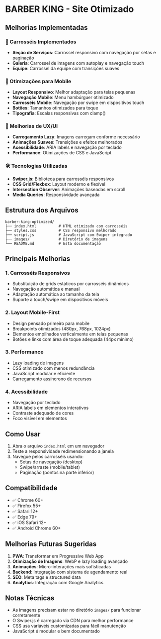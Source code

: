 # BARBER KING - Site Otimizado

## Melhorias Implementadas

### 🎠 Carrosséis Implementados
- **Seção de Serviços**: Carrossel responsivo com navegação por setas e paginação
- **Galeria**: Carrossel de imagens com autoplay e navegação touch
- **Equipe**: Carrossel da equipe com transições suaves

### 📱 Otimizações para Mobile
- **Layout Responsivo**: Melhor adaptação para telas pequenas
- **Navegação Mobile**: Menu hambúrguer otimizado
- **Carrosséis Mobile**: Navegação por swipe em dispositivos touch
- **Botões**: Tamanhos otimizados para toque
- **Tipografia**: Escalas responsivas com clamp()

### 🎨 Melhorias de UX/UI
- **Carregamento Lazy**: Imagens carregam conforme necessário
- **Animações Suaves**: Transições e efeitos melhorados
- **Acessibilidade**: ARIA labels e navegação por teclado
- **Performance**: Otimizações de CSS e JavaScript

### 🛠️ Tecnologias Utilizadas
- **Swiper.js**: Biblioteca para carrosséis responsivos
- **CSS Grid/Flexbox**: Layout moderno e flexível
- **Intersection Observer**: Animações baseadas em scroll
- **Media Queries**: Responsividade avançada

## Estrutura dos Arquivos

```
barber-king-optimized/
├── index.html          # HTML otimizado com carrosséis
├── styles.css          # CSS responsivo melhorado
├── script.js           # JavaScript com Swiper integrado
├── images/             # Diretório de imagens
└── README.md           # Esta documentação
```

## Principais Melhorias

### 1. Carrosséis Responsivos
- Substituição de grids estáticos por carrosséis dinâmicos
- Navegação automática e manual
- Adaptação automática ao tamanho da tela
- Suporte a touch/swipe em dispositivos móveis

### 2. Layout Mobile-First
- Design pensado primeiro para mobile
- Breakpoints otimizados (480px, 768px, 1024px)
- Elementos empilhados verticalmente em telas pequenas
- Botões e links com área de toque adequada (44px mínimo)

### 3. Performance
- Lazy loading de imagens
- CSS otimizado com menos redundância
- JavaScript modular e eficiente
- Carregamento assíncrono de recursos

### 4. Acessibilidade
- Navegação por teclado
- ARIA labels em elementos interativos
- Contraste adequado de cores
- Foco visível em elementos

## Como Usar

1. Abra o arquivo `index.html` em um navegador
2. Teste a responsividade redimensionando a janela
3. Navegue pelos carrosséis usando:
   - Setas de navegação (desktop)
   - Swipe/arraste (mobile/tablet)
   - Paginação (pontos na parte inferior)

## Compatibilidade

- ✅ Chrome 60+
- ✅ Firefox 55+
- ✅ Safari 12+
- ✅ Edge 79+
- ✅ iOS Safari 12+
- ✅ Android Chrome 60+

## Melhorias Futuras Sugeridas

1. **PWA**: Transformar em Progressive Web App
2. **Otimização de Imagens**: WebP e lazy loading avançado
3. **Animações**: Micro-interações mais sofisticadas
4. **Backend**: Integração com sistema de agendamento real
5. **SEO**: Meta tags e structured data
6. **Analytics**: Integração com Google Analytics

## Notas Técnicas

- As imagens precisam estar no diretório `images/` para funcionar corretamente
- O Swiper.js é carregado via CDN para melhor performance
- CSS usa variáveis customizadas para fácil manutenção
- JavaScript é modular e bem documentado

